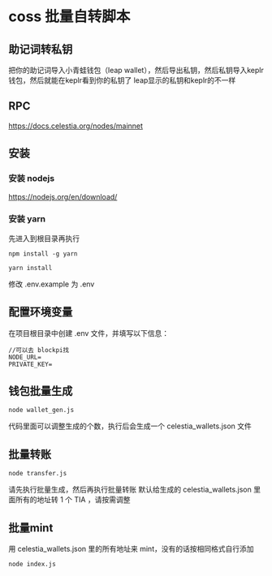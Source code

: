 # coss 批量自转脚本

## 助记词转私钥
把你的助记词导入小青蛙钱包（leap wallet），然后导出私钥，然后私钥导入keplr钱包，然后就能在keplr看到你的私钥了
leap显示的私钥和keplr的不一样

## RPC
https://docs.celestia.org/nodes/mainnet

## 安装
### 安装 nodejs

https://nodejs.org/en/download/

### 安装 yarn
先进入到根目录再执行
```
npm install -g yarn
```
```
yarn install
```
修改 .env.example 为 .env

## 配置环境变量
在项目根目录中创建 .env 文件，并填写以下信息：
```
//可以去 blockpi找
NODE_URL=
PRIVATE_KEY=
```

## 钱包批量生成
```
node wallet_gen.js
```

代码里面可以调整生成的个数，执行后会生成一个 celestia_wallets.json 文件

## 批量转账

```
node transfer.js
```
请先执行批量生成，然后再执行批量转账
默认给生成的 celestia_wallets.json 里面所有的地址转 1 个 TIA ，请按需调整

## 批量mint
用 celestia_wallets.json 里的所有地址来 mint，没有的话按相同格式自行添加
```
node index.js
```
